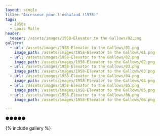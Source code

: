 ```yaml
---
layout: single
title: "Ascenseur pour l'échafaud (1958)"
tags:
  - 1950s 
  - Louis Malle
header:
  teaser: /assets/images/1958-Elevator to the Gallows/02.png
gallery:
  - url: /assets/images/1958-Elevator to the Gallows/01.png
    image_path: /assets/images/1958-Elevator to the Gallows/01.png
  - url: /assets/images/1958-Elevator to the Gallows/02.png
    image_path: /assets/images/1958-Elevator to the Gallows/02.png
  - url: /assets/images/1958-Elevator to the Gallows/03.png
    image_path: /assets/images/1958-Elevator to the Gallows/03.png
  - url: /assets/images/1958-Elevator to the Gallows/04.png
    image_path: /assets/images/1958-Elevator to the Gallows/04.png
  - url: /assets/images/1958-Elevator to the Gallows/05.png
    image_path: /assets/images/1958-Elevator to the Gallows/05.png
  - url: /assets/images/1958-Elevator to the Gallows/06.png
    image_path: /assets/images/1958-Elevator to the Gallows/06.png

---
```

●●●●●

{% include gallery %}
